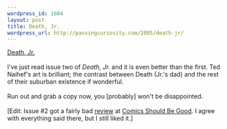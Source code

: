 ```yaml
--- 
wordpress_id: 1604
layout: post
title: Death, Jr.
wordpress_url: http://passingcuriosity.com/2005/death-jr/
---
```

<a href="http://deathjr.com/comic.html">Death, Jr.</a><br /><br />I've just read issue two of <span style="font-style: italic;">Death, Jr.</span> and it is even better than the first. Ted Naihef's art is brilliant; the contrast between Death (Jr.'s dad) and the rest of their suburban existence if wonderful.<br /><br />Run out and grab a copy now, you [probably] won't be disappointed.<br /><br />[Edit: Issue #2 got a fairly bad <a href="http://goodcomics.blogspot.com/2005/06/three-615-books-that-i-read-so-that.html">review</a> at <a href="http://goodcomics.blogspot.com/">Comics Should Be Good</a>. I agree with everything said there, but I still liked it.]
